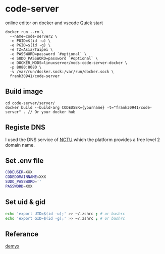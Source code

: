 # code-server
online editor on docker and vscode
Quick start


``` shell
docker run --rm \
  --name=code-server2 \
  -e PUID=$(id -u) \
  -e PGID=$(id -g) \
  -e TZ=Asia/Taipei \
  -e PASSWORD=password `#optional` \
  -e SUDO_PASSWORD=password `#optional` \
  -e DOCKER_MODS=linuxserver/mods:code-server-docker \
  -p 8080:8080 \
  -v /var/run/docker.sock:/var/run/docker.sock \
  frank30941/code-server
```
## Build image
``` shell
cd code-server/server/
docker build --build-arg CODEUSER={yourname} -t="frank30941/code-server" . // Or your docker hub
```

## Registe DNS
I used the DNS service of [NCTU](https://nctu.me/) which the platform provides a free level 2 domain name.

## Set .env file
``` sh
CODEUSER=XXX
CODEDOMAINNAME=XXX
SUDO_PASSWORD=''
PASSWORD=XXX
```

## Set uid & gid
``` sh
echo 'export UID=$(id -u);' >> ~/.zshrc ; # or bashrc
echo 'export GID=$(id -g);' >> ~/.zshrc ; # or bashrc
```

## Referance
[demyx](https://hub.docker.com/r/demyx/code-server)
